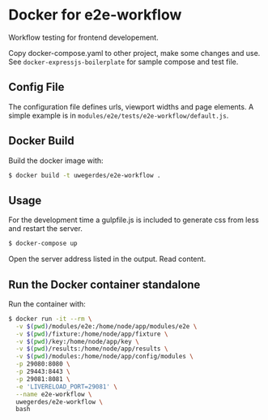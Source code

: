 # Docker for e2e-workflow

Workflow testing for frontend developement.

Copy docker-compose.yaml to other project, make some changes and use. See `docker-expressjs-boilerplate` for sample compose and test file.

## Config File

The configuration file defines urls, viewport widths and page elements. A simple example is in `modules/e2e/tests/e2e-workflow/default.js`.

## Docker Build

Build the docker image with:

```bash
$ docker build -t uwegerdes/e2e-workflow .
```

## Usage

For the development time a gulpfile.js is included to generate css from less and restart the server.

```bash
$ docker-compose up
```

Open the server address listed in the output. Read content.

## Run the Docker container standalone

Run the container with:

```bash
$ docker run -it --rm \
  -v $(pwd)/modules/e2e:/home/node/app/modules/e2e \
  -v $(pwd)/fixture:/home/node/app/fixture \
  -v $(pwd)/key:/home/node/app/key \
  -v $(pwd)/results:/home/node/app/results \
  -v $(pwd)/modules:/home/node/app/config/modules \
  -p 29080:8080 \
  -p 29443:8443 \
  -p 29081:8081 \
  -e 'LIVERELOAD_PORT=29081' \
  --name e2e-workflow \
  uwegerdes/e2e-workflow \
  bash
```
